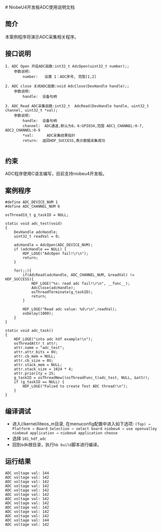 ﻿﻿﻿# NiobeU4开发板ADC使用说明文档

## 简介
本案例程序将演示ADC采集相关程序。

## 接口说明

```
1. ADC Open 开启ADC函数:int32_t AdcOpen(uint32_t number);;
    参数说明: 
        number:   设置 1：ADC序号, 范围[1,2]

2. ADC close 关闭ADC函数:void AdcClose(DevHandle handle);;
    参数说明: 
        handle:  设备句柄

3. ADC Read ADC采集函数:int32_t  AdcRead(DevHandle handle, uint32_t channel, uint32_t *val);
    参数说明: 
        handle:  设备句柄
        channel:  ADC通道,默认为6，6:GPIO34,范围 ADC1_CHANNEL:0-7, ADC2_CHANNEL:0-9
        *val:      ADC采集结果指针
        return:  返回HDF_SUCCESS,表示数据采集成功
                         
```

## 约束
ADC程序使用C语言编写，目前支持niobeu4开发板。

## 案例程序
```
#define ADC_DEVICE_NUM 1
#define ADC_CHANNEL_NUM 6

osThreadId_t g_taskID = NULL;

static void adc_test(void)
{
    DevHandle adcHandle;
    uint32_t readVal = 0;

    adcHandle = AdcOpen(ADC_DEVICE_NUM);
    if (adcHandle == NULL) {
        HDF_LOGE("AdcOpen fail!\r\n");
        return;
    }

    for(;;){
        if(AdcRead(adcHandle, ADC_CHANNEL_NUM, &readVal) != HDF_SUCCESS){
            HDF_LOGE("%s: read adc fail!\r\n", __func__);
            AdcClose(adcHandle);
            osThreadTerminate(g_taskID);
            return;
        }

        HDF_LOGE("Read adc value: %d\r\n",readVal);
        osDelay(1000);
    }
}

static void adc_task()
{
    HDF_LOGE("into adc hdf example!\n");
    osThreadAttr_t attr;
    attr.name = "adc_test";
    attr.attr_bits = 0U;
    attr.cb_mem = NULL;
    attr.cb_size = 0U;
    attr.stack_mem = NULL;
    attr.stack_size = 1024 * 4;
    attr.priority = 25;
    g_taskID = osThreadNew((osThreadFunc_t)adc_test, NULL, &attr);
    if (g_taskID == NULL) {
        HDF_LOGE("Falied to create Test ADC thread!\n");
    }
}
```

## 编译调试

- 进入//kernel/liteos_m目录, 在menuconfig配置中进入如下选项:
     `(Top) → Platform → Board Selection → select board niobeu4 → use openvalley niobeu4 application → niobeu4 application choose`
- 选择 `101_hdf_adc`
- 回到sdk根目录，执行`hb build`脚本进行编译。

## 运行结果
```
ADC voltage val: 144
ADC voltage val: 142
ADC voltage val: 142
ADC voltage val: 142
ADC voltage val: 142
ADC voltage val: 142
ADC voltage val: 142
ADC voltage val: 142
ADC voltage val: 142
ADC voltage val: 142
ADC voltage val: 142
ADC voltage val: 144
ADC voltage val: 142
```